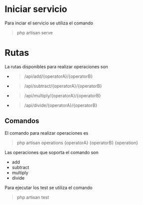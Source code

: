 # Iniciar servicio

Para inciar el servicio se utiliza el comando
> php artisan serve

# Rutas

La rutas disponibles para realizar operaciones son

 - >/api/add/{operatorA}/{operatorB}
 - >/api/subtract/{operatorA}/{operatorB}
 - >/api/multiply/{operatorA}/{operatorB}
 - >/api/divide/{operatorA}/{operatorB}

## Comandos

El comando para realizar operaciones es
> php artisan operations {operatorA} {operatorB} {operation}

Las operaciones que soporta el comando son

 - add
 - subtract
 - multiply
 - divide
 
 Para ejecutar los test se utiliza el comando
 > php artisan test

